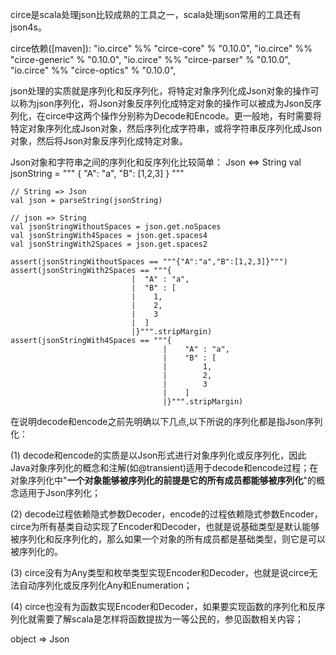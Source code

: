 circe是scala处理json比较成熟的工具之一，scala处理json常用的工具还有json4s。

circe依赖([maven]):
"io.circe" %% "circe-core" % "0.10.0",
"io.circe" %% "circe-generic" % "0.10.0",
"io.circe" %% "circe-parser" % "0.10.0",
"io.circe" %% "circe-optics" % "0.10.0",

json处理的实质就是序列化和反序列化，将特定对象序列化成Json对象的操作可以称为json序列化，将Json对象反序列化成特定对象的操作可以被成为Json反序列化，在circe中这两个操作分别称为Decode和Encode。更一般地，有时需要将特定对象序列化成Json对象，然后序列化成字符串，或将字符串反序列化成Json对象，然后将Json对象反序列化成特定对象。

Json对象和字符串之间的序列化和反序列化比较简单：
Json <=> String
    val jsonString = """ { "A": "a", "B": [1,2,3] } """
    
    // String => Json
    val json = parseString(jsonString)
    
    // json => String
    val jsonStringWithoutSpaces = json.get.noSpaces
    val jsonStringWith4Spaces = json.get.spaces4
    val jsonStringWith2Spaces = json.get.spaces2
    
    assert(jsonStringWithoutSpaces == """{"A":"a","B":[1,2,3]}""")
    assert(jsonStringWith2Spaces == """{
                               |  "A" : "a",
                               |  "B" : [
                               |    1,
                               |    2,
                               |    3
                               |  ]
                               |}""".stripMargin)
    assert(jsonStringWith4Spaces == """{
                                      |    "A" : "a",
                                      |    "B" : [
                                      |        1,
                                      |        2,
                                      |        3
                                      |    ]
                                      |}""".stripMargin)

在说明decode和encode之前先明确以下几点,以下所说的序列化都是指Json序列化：

(1) decode和encode的实质是以Json形式进行对象序列化或反序列化，因此Java对象序列化的概念和注解(如@transient)适用于decode和encode过程；在对象序列化中"**一个对象能够被序列化的前提是它的所有成员都能够被序列化**"的概念适用于Json序列化；

(2) decode过程依赖隐式参数Decoder，encode的过程依赖隐式参数Encoder，circe为所有基类自动实现了Encoder和Decoder，也就是说基础类型是默认能够被序列化和反序列化的，那么如果一个对象的所有成员都是基础类型，则它是可以被序列化的。

(3) circe没有为Any类型和枚举类型实现Encoder和Decoder，也就是说circe无法自动序列化或反序列化Any和Enumeration；

(4) circe也没有为函数实现Encoder和Decoder，如果要实现函数的序列化和反序列化就需要了解scala是怎样将函数提拔为一等公民的，参见函数相关内容；


object => Json
